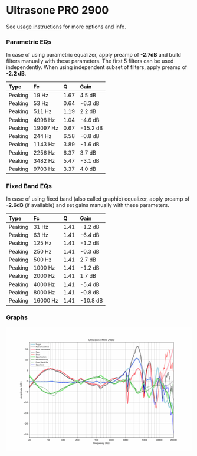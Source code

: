 # Ultrasone PRO 2900
See [usage instructions](https://github.com/jaakkopasanen/AutoEq#usage) for more options and info.

### Parametric EQs
In case of using parametric equalizer, apply preamp of **-2.7dB** and build filters manually
with these parameters. The first 5 filters can be used independently.
When using independent subset of filters, apply preamp of **-2.2 dB**.

| Type    | Fc       |    Q | Gain     |
|:--------|:---------|:-----|:---------|
| Peaking | 19 Hz    | 1.67 | 4.5 dB   |
| Peaking | 53 Hz    | 0.64 | -6.3 dB  |
| Peaking | 511 Hz   | 1.19 | 2.2 dB   |
| Peaking | 4998 Hz  | 1.04 | -4.6 dB  |
| Peaking | 19097 Hz | 0.67 | -15.2 dB |
| Peaking | 244 Hz   | 6.58 | -0.8 dB  |
| Peaking | 1143 Hz  | 3.89 | -1.6 dB  |
| Peaking | 2256 Hz  | 6.37 | 3.7 dB   |
| Peaking | 3482 Hz  | 5.47 | -3.1 dB  |
| Peaking | 9703 Hz  | 3.37 | 4.0 dB   |

### Fixed Band EQs
In case of using fixed band (also called graphic) equalizer, apply preamp of **-2.6dB**
(if available) and set gains manually with these parameters.

| Type    | Fc       |    Q | Gain     |
|:--------|:---------|:-----|:---------|
| Peaking | 31 Hz    | 1.41 | -1.2 dB  |
| Peaking | 63 Hz    | 1.41 | -6.4 dB  |
| Peaking | 125 Hz   | 1.41 | -1.2 dB  |
| Peaking | 250 Hz   | 1.41 | -0.3 dB  |
| Peaking | 500 Hz   | 1.41 | 2.7 dB   |
| Peaking | 1000 Hz  | 1.41 | -1.2 dB  |
| Peaking | 2000 Hz  | 1.41 | 1.7 dB   |
| Peaking | 4000 Hz  | 1.41 | -5.4 dB  |
| Peaking | 8000 Hz  | 1.41 | -0.8 dB  |
| Peaking | 16000 Hz | 1.41 | -10.8 dB |

### Graphs
![](./Ultrasone%20PRO%202900.png)